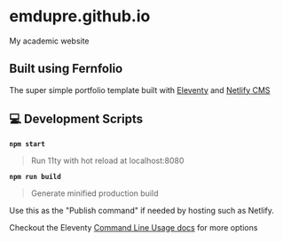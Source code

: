 # emdupre.github.io

My academic website
## Built using Fernfolio
The super simple portfolio template built with [Eleventy](https://www.11ty.io/) and [Netlify CMS](https://www.netlifycms.org/)
## 💻 Development Scripts

**`npm start`**

> Run 11ty with hot reload at localhost:8080

**`npm run build`**

> Generate minified production build

Use this as the "Publish command" if needed by hosting such as Netlify.

Checkout the Eleventy [Command Line Usage docs](https://www.11ty.dev/docs/usage/) for more options
